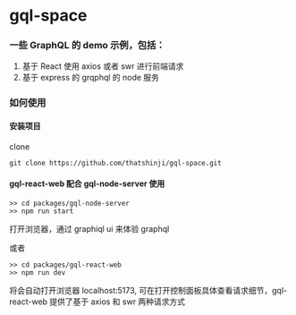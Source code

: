 # gql-space

### 一些 GraphQL 的 demo 示例，包括：

1. 基于 React 使用 axios 或者 swr 进行前端请求
2. 基于 express 的 grqphql 的 node 服务

### 如何使用

#### 安装项目

clone

```shell
git clone https://github.com/thatshinji/gql-space.git
```

#### gql-react-web 配合 gql-node-server 使用

```shell
>> cd packages/gql-node-server
>> npm run start
```

打开浏览器，通过 graphiql ui 来体验 graphql

或者

```shell
>> cd packages/gql-react-web
>> npm run dev
```

将会自动打开浏览器 localhost:5173, 可在打开控制面板具体查看请求细节，gql-react-web 提供了基于 axios 和 swr 两种请求方式

